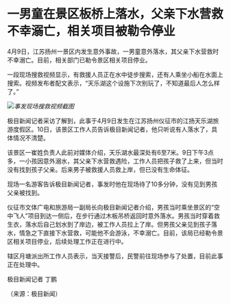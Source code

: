 # 一男童在景区板桥上落水，父亲下水营救不幸溺亡，相关项目被勒令停业

4月9日，江苏扬州一景区内发生意外事故，一男童意外落水，其父亲下水营救时不幸溺亡。目前，相关部门已勒令景区相关项目停业。

一段现场搜救视频显示，有救援人员正在水中徒步搜索，还有人乘坐小船在水面上搜索。视频发布者配文表示，“天乐湖这个设施下次别玩了，不知道最后人怎么样了。”

![](https://inews.gtimg.com/om_bt/ORgosSJ0XoxAC9qZKcNqTtpsb180bfFZJ038BBNikARzsAA/1000)_事发现场搜救视频截图_

极目新闻记者采访了解到，此事于4月9日发生在江苏扬州仪征市的江扬天乐湖旅游度假区。10日，该景区工作人员告诉极目新闻记者，他只听说有人落水了，具体情况不清楚。

该景区一崔姓负责人此前对媒体介绍，天乐湖水最深处有6至7米。9日下午3点多，一小孩因意外溺水，其父亲下水营救遇险，工作人员把孩子救了上来，但当时没有找到孩子父亲。后来男子被救援人员救上岸，但已没有生命体征。

现场一名游客告诉极目新闻记者，事发时他在现场待了10多分钟，没有见到男孩父亲被找到。

仪征市文体广电和旅游局一副局长向极目新闻记者介绍，男孩当时乘坐景区的“空中飞人”项目到达一侧后，在步行通过木板吊桥返回时意外落水。男孩当时穿着救生衣，落水后自己划水到了岸边，被工作人员拉上了岸。但男孩父亲见到孩子落水，情急之下直接下水营救，可能他不会游泳，不幸溺亡。目前，该局已经勒令景区相关项目停业，后续处理工作正在进行中。

辖区月塘派出所工作人员表示，当天接警后，民警前往现场参与了处置，目前此事正在处理中。

极目新闻记者 丁鹏

（来源：极目新闻）

